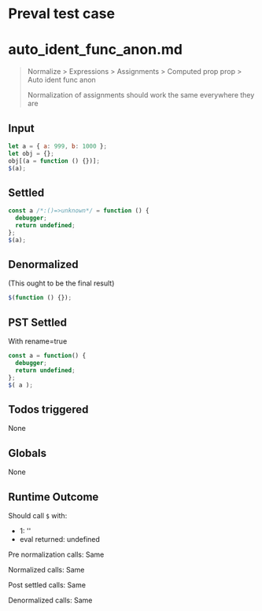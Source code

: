 # Preval test case

# auto_ident_func_anon.md

> Normalize > Expressions > Assignments > Computed prop prop > Auto ident func anon
>
> Normalization of assignments should work the same everywhere they are

## Input

`````js filename=intro
let a = { a: 999, b: 1000 };
let obj = {};
obj[(a = function () {})];
$(a);
`````


## Settled


`````js filename=intro
const a /*:()=>unknown*/ = function () {
  debugger;
  return undefined;
};
$(a);
`````


## Denormalized
(This ought to be the final result)

`````js filename=intro
$(function () {});
`````


## PST Settled
With rename=true

`````js filename=intro
const a = function() {
  debugger;
  return undefined;
};
$( a );
`````


## Todos triggered


None


## Globals


None


## Runtime Outcome


Should call `$` with:
 - 1: '<function>'
 - eval returned: undefined

Pre normalization calls: Same

Normalized calls: Same

Post settled calls: Same

Denormalized calls: Same
